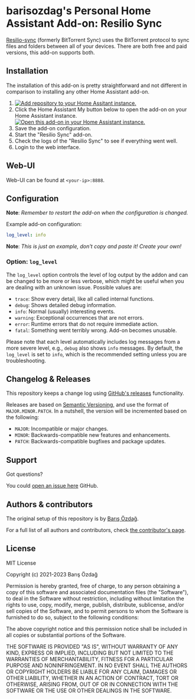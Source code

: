 # barisozdag's Personal Home Assistant Add-on: Resilio Sync

[Resilio-sync][resilio] (formerly BitTorrent Sync) uses the BitTorrent protocol
to sync files and folders between all of your devices. There are both free and
paid versions, this add-on supports both.

## Installation

The installation of this add-on is pretty straightforward and not different in
comparison to installing any other Home Assistant add-on.

1. [![Add repository to your Home Assitant instance.][repository-badge]][repository]
1. Click the Home Assistant My button below to open the add-on on your Home
   Assistant instance.
   [![Open this add-on in your Home Assistant instance.][addon-badge]][addon]
1. Save the add-on configuration.
1. Start the "Resilio Sync" add-on.
1. Check the logs of the "Resilio Sync" to see if everything went well.
1. Login to the web interface.

## Web-UI

Web-UI can be found at `<your-ip>:8888`.

## Configuration

**Note**: _Remember to restart the add-on when the configuration is changed._

Example add-on configuration:

```yaml
log_level: info
```

**Note**: _This is just an example, don't copy and paste it! Create your own!_

### Option: `log_level`

The `log_level` option controls the level of log output by the addon and can
be changed to be more or less verbose, which might be useful when you are
dealing with an unknown issue. Possible values are:

- `trace`: Show every detail, like all called internal functions.
- `debug`: Shows detailed debug information.
- `info`: Normal (usually) interesting events.
- `warning`: Exceptional occurrences that are not errors.
- `error`: Runtime errors that do not require immediate action.
- `fatal`: Something went terribly wrong. Add-on becomes unusable.

Please note that each level automatically includes log messages from a
more severe level, e.g., `debug` also shows `info` messages. By default,
the `log_level` is set to `info`, which is the recommended setting unless
you are troubleshooting.

## Changelog & Releases

This repository keeps a change log using [GitHub's releases][releases]
functionality.

Releases are based on [Semantic Versioning][semver], and use the format
of `MAJOR.MINOR.PATCH`. In a nutshell, the version will be incremented
based on the following:

- `MAJOR`: Incompatible or major changes.
- `MINOR`: Backwards-compatible new features and enhancements.
- `PATCH`: Backwards-compatible bugfixes and package updates.

## Support

Got questions?

You could [open an issue here][issue] GitHub.

## Authors & contributors

The original setup of this repository is by [Barış Özdağ][barisozdag].

For a full list of all authors and contributors,
check [the contributor's page][contributors].

## License

MIT License

Copyright (c) 2021-2023 Barış Özdağ

Permission is hereby granted, free of charge, to any person obtaining a copy
of this software and associated documentation files (the "Software"), to deal
in the Software without restriction, including without limitation the rights
to use, copy, modify, merge, publish, distribute, sublicense, and/or sell
copies of the Software, and to permit persons to whom the Software is
furnished to do so, subject to the following conditions:

The above copyright notice and this permission notice shall be included in all
copies or substantial portions of the Software.

THE SOFTWARE IS PROVIDED "AS IS", WITHOUT WARRANTY OF ANY KIND, EXPRESS OR
IMPLIED, INCLUDING BUT NOT LIMITED TO THE WARRANTIES OF MERCHANTABILITY,
FITNESS FOR A PARTICULAR PURPOSE AND NONINFRINGEMENT. IN NO EVENT SHALL THE
AUTHORS OR COPYRIGHT HOLDERS BE LIABLE FOR ANY CLAIM, DAMAGES OR OTHER
LIABILITY, WHETHER IN AN ACTION OF CONTRACT, TORT OR OTHERWISE, ARISING FROM,
OUT OF OR IN CONNECTION WITH THE SOFTWARE OR THE USE OR OTHER DEALINGS IN THE
SOFTWARE.

[addon-badge]: https://my.home-assistant.io/badges/supervisor_addon.svg
[addon]: https://my.home-assistant.io/redirect/supervisor_addon/?addon=bb761233_resiliosync
[barisozdag]: https://github.com/barisozdag
[contributors]: https://github.com/barisozdag/addon-resiliosync/graphs/contributors
[issue]: https://github.com/barisozdag/addon-resiliosync/issues
[resilio]: https://www.resilio.com/individuals/
[releases]: https://github.com/barisozdag/addon-resiliosync/releases
[repository-badge]: https://my.home-assistant.io/badges/supervisor_add_addon_repository.svg
[repository]: https://my.home-assistant.io/redirect/supervisor_add_addon_repository/?repository_url=https%3A%2F%2Fgithub.com%2Fbarisozdag%2Fhaddons-repo
[semver]: https://semver.org/spec/v2.0.0.html
